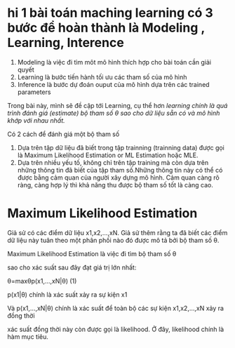 # hi 1 bài toán maching learning có 3 bước để hoàn thành là Modeling , Learning, Interence
1. Modeling là việc đi tìm môt mô hình thích hợp cho bài toán cần giải quyết
2. Learning là bước tiến hành tối ưu các tham số của mô hình
3. Inference là bước dự đoán ouput của mô hình dựa trên các trained parameters

Trong bài này, mình sẽ đề cập tới Learning, cụ thể hơn *learning chính là quá trình đánh giá (estimate) bộ tham số θ sao cho dữ liệu sẵn có và mô hình khớp với nhau nhất.*

Có 2 cách để đánh giá một bộ tham số
1. Dựa trên tập dữ liệu đã biết trong tập trainning (trainning data) được gọi là Maximum Likelihood Estimation or ML Estimation hoặc MLE.
2. Dựa trên nhiều yếu tố, không chỉ trên tập training mà còn dựa trên những thông tin đã biết của tập tham số.Những thông tin này có thể có được bằng cảm quan của người xây dựng mô hình. Cảm quan càng rõ ràng, càng hợp lý thì khả năng thu được bộ tham số tốt là càng cao.
# Maximum Likelihood Estimation
Giả sử có các điểm dữ liệu x1,x2,…,xN. Giả sử thêm rằng ta đã biết các điểm dữ liệu này tuân theo một phân phối nào đó được mô tả bởi bộ tham số θ.

Maximum Likelihood Estimation là việc đi tìm bộ tham số θ

sao cho xác suất sau đây đạt giá trị lớn nhất:

θ=maxθp(x1,…,xN|θ)    (1)

p(x1|θ) chính là xác suất xảy ra sự kiện x1

Và p(x1,…,xN|θ) chính là xác suất để toàn bộ các sự kiện x1,x2,…,xN xảy ra đồng thời

xác suất đồng thời này còn được gọi là likelihood. Ở đây, likelihood chính là hàm mục tiêu.
